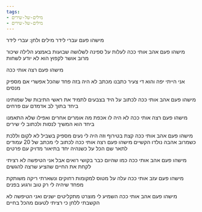 ```yaml
---
tags:
- מילים-של-שירים
- מילים-של-שירים
---
```


מישהו פעם
עברי לידר
מילים ולחן: עברי לידר

מישהו פעם אהב אותי ככה
לעלות על ספינה לשלושה שבועות
באמצע הלילה שיכור מרוב אושר
לקפוץ הוא לא יודע לשחות

מישהו פעם רצה אותי ככה

אני הייתי יפה והוא די צעיר
כתבנו מכתב לא היה בזה פחד
שהכל אפשרי אם מספיק מנסים

מישהו פעם אהב אותי ככה
לכתוב על היד בצבעים לתמיד
את ראשי התיבות של שמותינו ביחד
בתוך לב אדמדם עם פרחים

מישהו פעם רצה אותי ככה
לא היה לו אכפת מה אומרים אחרים
ואפילו שלא התאמנו ביחד
הוא המשיך לנסות ולכתוב לי שירים

מישהו פעם אהב אותי ככה
קצת בטירוף וזה היה לי נעים
מספיק בשביל לא לקום וללכת
כשמרוב אהבה נולדו הקשיים
מישהו פעם רצה אותי ככה
לכתוב לי מכתב של 20 עמודים
לתאר שם הכל על כשנהיה יחד
בתיאור מדויק עם פרטים

מישהו פעם אהב אותי ככה
כמו שהיום כבר בקושי רואים
אבל אני הטיפשה לא רציתי לקחת
את החיים שהציע שרצה להגשים

מישהו פעם עזב אותי ככה
עלה על מטוס למקומות רחוקים
ונשארתי ריקה משותקת מפחד
שיהיה לי רק טוב ורגוע בפנים

מישהו פעם אהב אותי ככה
השמיע לי מוצרט מתקליטים ישנים
ואני הטיפשה לא הקשבתי ללחן
כי רציתי לטעום מהכל בחיים